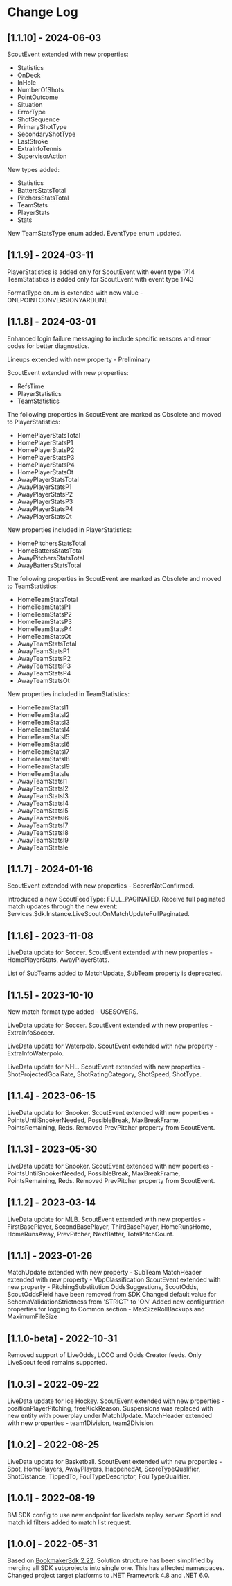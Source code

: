 # Change Log

## [1.1.10] - 2024-06-03
ScoutEvent extended with new properties:
- Statistics
- OnDeck
- InHole
- NumberOfShots
- PointOutcome
- Situation
- ErrorType
- ShotSequence
- PrimaryShotType
- SecondaryShotType
- LastStroke
- ExtraInfoTennis
- SupervisorAction

New types added:
- Statistics
- BattersStatsTotal
- PitchersStatsTotal
- TeamStats
- PlayerStats
- Stats

New TeamStatsType enum added.
EventType enum updated.

## [1.1.9] - 2024-03-11
PlayerStatistics is added only for ScoutEvent with event type 1714
TeamStatistics is added only for ScoutEvent with event type 1743

FormatType enum is extended with new value - ONEPOINTCONVERSIONYARDLINE

## [1.1.8] - 2024-03-01

Enhanced login failure messaging to include specific reasons and error codes for better diagnostics.

Lineups extended with new property - Preliminary

ScoutEvent extended with new properties:
 - RefsTime
 - PlayerStatistics
 - TeamStatistics

The following properties in ScoutEvent are marked as Obsolete and moved to PlayerStatistics:
 - HomePlayerStatsTotal
 - HomePlayerStatsP1
 - HomePlayerStatsP2
 - HomePlayerStatsP3
 - HomePlayerStatsP4
 - HomePlayerStatsOt
 - AwayPlayerStatsTotal
 - AwayPlayerStatsP1
 - AwayPlayerStatsP2
 - AwayPlayerStatsP3
 - AwayPlayerStatsP4
 - AwayPlayerStatsOt

New properties included in PlayerStatistics:
 - HomePitchersStatsTotal
 - HomeBattersStatsTotal
 - AwayPitchersStatsTotal
 - AwayBattersStatsTotal
 
The following properties in ScoutEvent are marked as Obsolete and moved to TeamStatistics:
 - HomeTeamStatsTotal
 - HomeTeamStatsP1
 - HomeTeamStatsP2
 - HomeTeamStatsP3
 - HomeTeamStatsP4
 - HomeTeamStatsOt
 - AwayTeamStatsTotal
 - AwayTeamStatsP1
 - AwayTeamStatsP2
 - AwayTeamStatsP3
 - AwayTeamStatsP4
 - AwayTeamStatsOt

New properties included in TeamStatistics:
 - HomeTeamStatsI1
 - HomeTeamStatsI2
 - HomeTeamStatsI3
 - HomeTeamStatsI4
 - HomeTeamStatsI5
 - HomeTeamStatsI6
 - HomeTeamStatsI7
 - HomeTeamStatsI8
 - HomeTeamStatsI9
 - HomeTeamStatsIe
 - AwayTeamStatsI1
 - AwayTeamStatsI2
 - AwayTeamStatsI3
 - AwayTeamStatsI4
 - AwayTeamStatsI5
 - AwayTeamStatsI6
 - AwayTeamStatsI7
 - AwayTeamStatsI8
 - AwayTeamStatsI9
 - AwayTeamStatsIe

## [1.1.7] - 2024-01-16

ScoutEvent extended with new properties - ScorerNotConfirmed.

Introduced a new ScoutFeedType: FULL_PAGINATED. Receive full paginated match updates through the new event: Services.Sdk.Instance.LiveScout.OnMatchUpdateFullPaginated.

## [1.1.6] - 2023-11-08

LiveData update for Soccer.
ScoutEvent extended with new properties - HomePlayerStats, AwayPlayerStats.

List of SubTeams added to MatchUpdate, SubTeam property is deprecated.

## [1.1.5] - 2023-10-10

New match format type added - USESOVERS.

LiveData update for Soccer.
ScoutEvent extended with new properties - ExtraInfoSoccer.

LiveData update for Waterpolo.
ScoutEvent extended with new property - ExtraInfoWaterpolo.

LiveData update for NHL.
ScoutEvent extended with new properties - ShotProjectedGoalRate, ShotRatingCategory, ShotSpeed, ShotType.

## [1.1.4] - 2023-06-15

LiveData update for Snooker.
ScoutEvent extended with new poperties - PointsUntilSnookerNeeded, PossibleBreak, MaxBreakFrame, PointsRemaining, Reds.
Removed PrevPitcher property from ScoutEvent.

## [1.1.3] - 2023-05-30

LiveData update for Snooker.
ScoutEvent extended with new poperties - PointsUntilSnookerNeeded, PossibleBreak, MaxBreakFrame, PointsRemaining, Reds.
Removed PrevPitcher property from ScoutEvent.

## [1.1.2] - 2023-03-14

LiveData update for MLB.
ScoutEvent extended with new properties - FirstBasePlayer, SecondBasePlayer, ThirdBasePlayer, HomeRunsHome, HomeRunsAway, PrevPitcher, NextBatter, TotalPitchCount.

## [1.1.1] - 2023-01-26

MatchUpdate extended with new property - SubTeam
MatchHeader extended with new property - VbpClassification
ScoutEvent extended with new property - PitchingSubstitution
OddsSuggestions, ScoutOdds, ScoutOddsField have been removed from SDK
Changed default value for SchemaValidationStrictness from 'STRICT' to 'ON'
Added new configuration properties for logging to Common section - MaxSizeRollBackups and MaximumFileSize

## [1.1.0-beta] - 2022-10-31

Removed support of LiveOdds, LCOO and Odds Creator feeds. Only LiveScout feed remains supported.

## [1.0.3] - 2022-09-22

LiveData update for Ice Hockey.
ScoutEvent extended with new properties - positionPlayerPitching, freeKickReason.
Suspensions was replaced with new entity with powerplay under MatchUpdate.
MatchHeader extended with new properties - team1Division, team2Division.

## [1.0.2] - 2022-08-25

LiveData update for Basketball.
ScoutEvent extended with new properties - Spot, HomePlayers, AwayPlayers, HappenedAt, ScoreTypeQualifier, ShotDistance, TippedTo, FoulTypeDescriptor, FoulTypeQualifier.

## [1.0.1] - 2022-08-19

BM SDK config to use new endpoint for livedata replay server.
Sport id and match id filters added to match list request.

## [1.0.0] - 2022-05-31

Based on [BookmakerSdk 2.22](https://sdk.sportradar.com/bookmaker/net2).
Solution structure has been simplified by merging all SDK subprojects into single one. This has affected namespaces.
Changed project target platforms to .NET Framework 4.8 and .NET 6.0.
